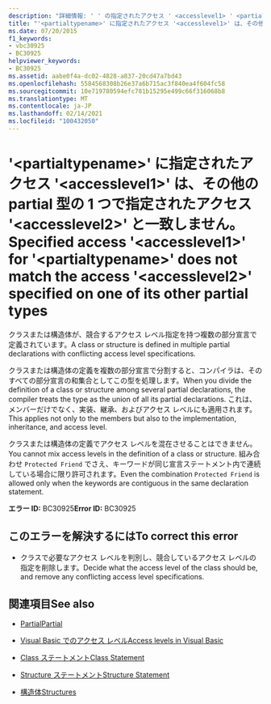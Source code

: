```yaml
---
description: "詳細情報: ' ' の指定されたアクセス ' <accesslevel1> ' <partialtypename> が、 <accesslevel2> その他の partial 型の1つで指定されたアクセス ' ' と一致しません"
title: "'<partialtypename>' に指定されたアクセス '<accesslevel1>' は、その他の partial 型の 1 つで指定されたアクセス '<accesslevel2>' と一致しません。"
ms.date: 07/20/2015
f1_keywords:
- vbc30925
- BC30925
helpviewer_keywords:
- BC30925
ms.assetid: aabe0f4a-dc02-4828-a837-20cd47a7bd43
ms.openlocfilehash: 5584568308b26e37a6b715ac3f840ea4f604fc58
ms.sourcegitcommit: 10e719780594efc781b15295e499c66f316068b8
ms.translationtype: MT
ms.contentlocale: ja-JP
ms.lasthandoff: 02/14/2021
ms.locfileid: "100432050"
---
```

# <a name="specified-access-accesslevel1-for-partialtypename-does-not-match-the-access-accesslevel2-specified-on-one-of-its-other-partial-types"></a><span data-ttu-id="664b0-103">'\<partialtypename>' に指定されたアクセス '\<accesslevel1>' は、その他の partial 型の 1 つで指定されたアクセス '\<accesslevel2>' と一致しません。</span><span class="sxs-lookup"><span data-stu-id="664b0-103">Specified access '\<accesslevel1>' for '\<partialtypename>' does not match the access '\<accesslevel2>' specified on one of its other partial types</span></span>

<span data-ttu-id="664b0-104">クラスまたは構造体が、競合するアクセス レベル指定を持つ複数の部分宣言で定義されています。</span><span class="sxs-lookup"><span data-stu-id="664b0-104">A class or structure is defined in multiple partial declarations with conflicting access level specifications.</span></span>  
  
 <span data-ttu-id="664b0-105">クラスまたは構造体の定義を複数の部分宣言で分割すると、コンパイラは、そのすべての部分宣言の和集合としてこの型を処理します。</span><span class="sxs-lookup"><span data-stu-id="664b0-105">When you divide the definition of a class or structure among several partial declarations, the compiler treats the type as the union of all its partial declarations.</span></span> <span data-ttu-id="664b0-106">これは、メンバーだけでなく、実装、継承、およびアクセス レベルにも適用されます。</span><span class="sxs-lookup"><span data-stu-id="664b0-106">This applies not only to the members but also to the implementation, inheritance, and access level.</span></span>  
  
 <span data-ttu-id="664b0-107">クラスまたは構造体の定義でアクセス レベルを混在させることはできません。</span><span class="sxs-lookup"><span data-stu-id="664b0-107">You cannot mix access levels in the definition of a class or structure.</span></span> <span data-ttu-id="664b0-108">組み合わせ `Protected Friend` でさえ、キーワードが同じ宣言ステートメント内で連続している場合に限り許可されます。</span><span class="sxs-lookup"><span data-stu-id="664b0-108">Even the combination `Protected Friend` is allowed only when the keywords are contiguous in the same declaration statement.</span></span>  
  
 <span data-ttu-id="664b0-109">**エラー ID:** BC30925</span><span class="sxs-lookup"><span data-stu-id="664b0-109">**Error ID:** BC30925</span></span>  
  
## <a name="to-correct-this-error"></a><span data-ttu-id="664b0-110">このエラーを解決するには</span><span class="sxs-lookup"><span data-stu-id="664b0-110">To correct this error</span></span>  
  
- <span data-ttu-id="664b0-111">クラスで必要なアクセス レベルを判別し、競合しているアクセス レベルの指定を削除します。</span><span class="sxs-lookup"><span data-stu-id="664b0-111">Decide what the access level of the class should be, and remove any conflicting access level specifications.</span></span>  
  
## <a name="see-also"></a><span data-ttu-id="664b0-112">関連項目</span><span class="sxs-lookup"><span data-stu-id="664b0-112">See also</span></span>

- [<span data-ttu-id="664b0-113">Partial</span><span class="sxs-lookup"><span data-stu-id="664b0-113">Partial</span></span>](../language-reference/modifiers/partial.md)
- [<span data-ttu-id="664b0-114">Visual Basic でのアクセス レベル</span><span class="sxs-lookup"><span data-stu-id="664b0-114">Access levels in Visual Basic</span></span>](../programming-guide/language-features/declared-elements/access-levels.md)
- [<span data-ttu-id="664b0-115">Class ステートメント</span><span class="sxs-lookup"><span data-stu-id="664b0-115">Class Statement</span></span>](../language-reference/statements/class-statement.md)
- [<span data-ttu-id="664b0-116">Structure ステートメント</span><span class="sxs-lookup"><span data-stu-id="664b0-116">Structure Statement</span></span>](../language-reference/statements/structure-statement.md)

- [<span data-ttu-id="664b0-117">構造体</span><span class="sxs-lookup"><span data-stu-id="664b0-117">Structures</span></span>](../programming-guide/language-features/data-types/structures.md)
